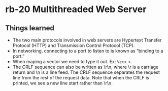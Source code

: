 # rb-20 Multithreaded Web Server

## Things learned

- The two main protocols involved in web servers are Hypertext Transfer Protocol (HTTP)
  and Transmission Control Protocol (TCP).
- In networking, connecting to a port to listen to is known as “binding to a port.”
- When maping a vector we need to type it out. Ex: `Vec<_>`.
- The CRLF sequence can also be written as \r\n, where \r is a carriage return and
  \n is a line feed. The CRLF sequence separates the request line from the rest of
  the request data. Note that when the CRLF is printed, we see a new line start rather
  than \r\n.
